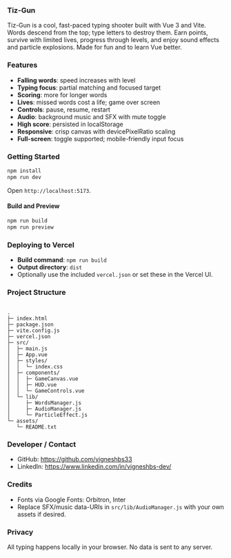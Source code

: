 ### Tiz-Gun

Tiz-Gun is a cool, fast-paced typing shooter built with Vue 3 and Vite. Words descend from the top; type letters to destroy them. Earn points, survive with limited lives, progress through levels, and enjoy sound effects and particle explosions. Made for fun and to learn Vue better.

### Features

- **Falling words**: speed increases with level
- **Typing focus**: partial matching and focused target
- **Scoring**: more for longer words
- **Lives**: missed words cost a life; game over screen
- **Controls**: pause, resume, restart
- **Audio**: background music and SFX with mute toggle
- **High score**: persisted in localStorage
- **Responsive**: crisp canvas with devicePixelRatio scaling
- **Full-screen**: toggle supported; mobile-friendly input focus

### Getting Started

```bash
npm install
npm run dev
```


Open `http://localhost:5173`.

#### Build and Preview

```bash
npm run build
npm run preview
```

### Deploying to Vercel

- **Build command**: `npm run build`
- **Output directory**: `dist`
- Optionally use the included `vercel.json` or set these in the Vercel UI.

### Project Structure

```

.
├─ index.html
├─ package.json
├─ vite.config.js
├─ vercel.json
├─ src/
│  ├─ main.js
│  ├─ App.vue
│  ├─ styles/
│  │  └─ index.css
│  ├─ components/
│  │  ├─ GameCanvas.vue
│  │  ├─ HUD.vue
│  │  └─ GameControls.vue
│  └─ lib/
│     ├─ WordsManager.js
│     ├─ AudioManager.js
│     └─ ParticleEffect.js
└─ assets/
   └─ README.txt
```

### Developer / Contact

- GitHub: https://github.com/vigneshbs33
- LinkedIn: https://www.linkedin.com/in/vigneshbs-dev/

### Credits

- Fonts via Google Fonts: Orbitron, Inter
- Replace SFX/music data-URIs in `src/lib/AudioManager.js` with your own assets if desired.

### Privacy

All typing happens locally in your browser. No data is sent to any server.


